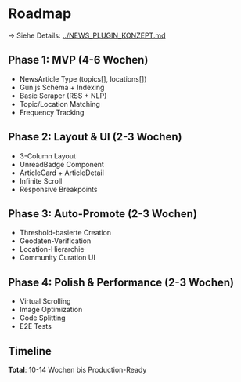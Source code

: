 # Roadmap

→ Siehe Details: [../NEWS_PLUGIN_KONZEPT.md](../NEWS_PLUGIN_KONZEPT.md#-roadmap)

## Phase 1: MVP (4-6 Wochen)
- NewsArticle Type (topics[], locations[])
- Gun.js Schema + Indexing
- Basic Scraper (RSS + NLP)
- Topic/Location Matching
- Frequency Tracking

## Phase 2: Layout & UI (2-3 Wochen)
- 3-Column Layout
- UnreadBadge Component
- ArticleCard + ArticleDetail
- Infinite Scroll
- Responsive Breakpoints

## Phase 3: Auto-Promote (2-3 Wochen)
- Threshold-basierte Creation
- Geodaten-Verification
- Location-Hierarchie
- Community Curation UI

## Phase 4: Polish & Performance (2-3 Wochen)
- Virtual Scrolling
- Image Optimization
- Code Splitting
- E2E Tests

## Timeline

**Total**: 10-14 Wochen bis Production-Ready
